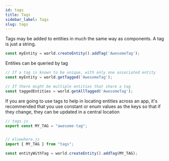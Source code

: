```yaml
---
id: tags
title: Tags
sidebar_label: Tags
slug: tags
---
```


Tags may be added to entities in much the same way as components. A tag is just a string.

```typescript
const myEntity = world.createEntity().addTag('AwesomeTag');
```

Entities can be queried by tag

```typescript
// If a tag is known to be unique, with only one associated entity
const myEntity = world.getTagged('AwesomeTag');

// If there might be multiple entities that share a tag
const taggedEntities = world.getAllTagged('AwesomeTag');

```

If you are going to use tags to help in locating entities across an app, it's recommended that you use constant or enum values as the keys so that if they change, they can be updated in a central location

```typescript
// tags.js
export const MY_TAG = "awesome-tag";


// elsewhere.js
import { MY_TAG } from "tags";

const entityWithTag = world.createEntity().addTag(MY_TAG);
```